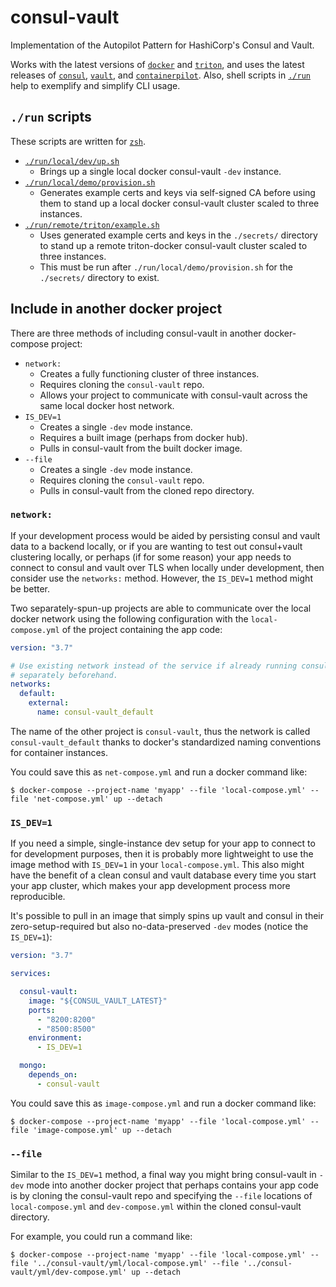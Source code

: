 # consul-vault

Implementation of the Autopilot Pattern for HashiCorp's Consul and Vault.

Works with the latest versions of [`docker`](https://hub.docker.com/editions/community/docker-ce-desktop-mac) and [`triton`](https://github.com/joyent/node-triton#installation), and uses the latest releases of [`consul`](https://github.com/leoj3n/consul-vault/blob/f0a8e8e2384538062ce52b742f8c0d009397fbdb/Dockerfile#L14), [`vault`](https://github.com/leoj3n/consul-vault/blob/f0a8e8e2384538062ce52b742f8c0d009397fbdb/Dockerfile#L24), and [`containerpilot`](https://github.com/leoj3n/consul-vault/blob/f0a8e8e2384538062ce52b742f8c0d009397fbdb/Dockerfile#L5). Also, shell scripts in [`./run`](#run-scripts) help to exemplify and simplify CLI usage.

## `./run` scripts

These scripts are written for [`zsh`](http://zsh.org/).

- [`./run/local/dev/up.sh`](run/local/dev/up.sh)
  - Brings up a single local docker consul-vault `-dev` instance.
- [`./run/local/demo/provision.sh`](run/local/demo/provision.sh)
  - Generates example certs and keys via self-signed CA before using them to stand up a local docker consul-vault cluster scaled to three instances.
- [`./run/remote/triton/example.sh`](run/remote/triton/example.sh)
  - Uses generated example certs and keys in the `./secrets/` directory to stand up a remote triton-docker consul-vault cluster scaled to three instances.
  - This must be run after `./run/local/demo/provision.sh` for the `./secrets/` directory to exist.

## Include in another docker project

There are three methods of including consul-vault in another docker-compose project:

- `network:`
  - Creates a fully functioning cluster of three instances.
  - Requires cloning the `consul-vault` repo.
  - Allows your project to communicate with consul-vault across the same local docker host network.
- `IS_DEV=1`
  - Creates a single `-dev` mode instance.
  - Requires a built image (perhaps from docker hub).
  - Pulls in consul-vault from the built docker image.
- `--file`
  - Creates a single `-dev` mode instance.
  - Requires cloning the `consul-vault` repo.
  - Pulls in consul-vault from the cloned repo directory.

### `network:`

If your development process would be aided by persisting consul and vault data to a backend locally, or if you are wanting to test out consul+vault clustering locally, or perhaps (if for some reason) your app needs to connect to consul and vault over TLS when locally under development, then consider use the `networks:` method. However, the `IS_DEV=1` method might be better.

Two separately-spun-up projects are able to communicate over the local docker network using the following configuration with the `local-compose.yml` of the project containing the app code:

```yml
version: "3.7"

# Use existing network instead of the service if already running consul-vault
# separately beforehand.
networks:
  default:
    external:
      name: consul-vault_default
```

The name of the other project is `consul-vault`, thus the network is called `consul-vault_default` thanks to docker's standardized naming conventions for container instances.

You could save this as `net-compose.yml` and run a docker command like:

```console
$ docker-compose --project-name 'myapp' --file 'local-compose.yml' --file 'net-compose.yml' up --detach
```

### `IS_DEV=1`

If you need a simple, single-instance dev setup for your app to connect to for development purposes, then it is probably more lightweight to use the image method with `IS_DEV=1` in your `local-compose.yml`. This also might have the benefit of a clean consul and vault database every time you start your app cluster, which makes your app development process more reproducible.

It's possible to pull in an image that simply spins up vault and consul in their zero-setup-required but also no-data-preserved `-dev` modes (notice the `IS_DEV=1`):

```yml
version: "3.7"

services:

  consul-vault:
    image: "${CONSUL_VAULT_LATEST}"
    ports:
      - "8200:8200"
      - "8500:8500"
    environment:
      - IS_DEV=1

  mongo:
    depends_on:
      - consul-vault
```

You could save this as `image-compose.yml` and run a docker command like:

```console
$ docker-compose --project-name 'myapp' --file 'local-compose.yml' --file 'image-compose.yml' up --detach
```

### `--file`

Similar to the `IS_DEV=1` method, a final way you might bring consul-vault in `-dev` mode into another docker project that perhaps contains your app code is by cloning the consul-vault repo and specifying the `--file` locations of `local-compose.yml` and `dev-compose.yml` within the cloned consul-vault directory.

For example, you could run a command like:

```console
$ docker-compose --project-name 'myapp' --file 'local-compose.yml' --file '../consul-vault/yml/local-compose.yml' --file '../consul-vault/yml/dev-compose.yml' up --detach
```
